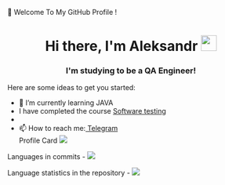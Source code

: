👋 Welcome To My GitHub Profile !
<h1 align="center">Hi there, I'm <atarget="_blank">Aleksandr</a> 
<img src="https://github.com/blackcater/blackcater/raw/main/images/Hi.gif" height="32"/></h1>
<h3 align="center">I'm studying to be a QA Engineer!</h3>


Here are some ideas to get you started:
- 🌱 I’m currently learning JAVA
- I have completed the course <a href="https://sun9-85.userapi.com/s/v1/if2/xzO7DrwTlRPBlaxDzndkfBu09KGN4FFgn0eSA2J9mQiEifJkHl1x-aOUbguXG5i5ht85YHQ-uCETmfho7SxSTvDq.jpg?size=498x1080&quality=96&type=album" target="_blank"> Software testing</a>  
- 
- 📫 How to reach me:<a href="https://t.me/mechtaaa_mechtaaa" target="_blank"> Telegram</a>  
                                          Profile Card
![](https://github-profile-summary-cards.vercel.app/api/cards/profile-details?username=mechtaaa&theme=solarized_dark) 

Languages in commits - ![](https://github-profile-summary-cards.vercel.app/api/cards/most-commit-language?username=mechtaaa&theme=solarized_dark)

Language statistics in the repository - ![](https://github-profile-summary-cards.vercel.app/api/cards/repos-per-language?username=mechtaaa&theme=solarized_dark)
